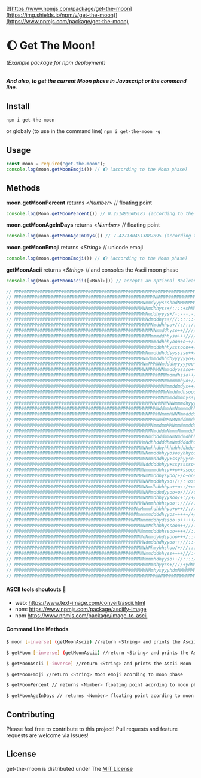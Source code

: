 [![https://www.npmjs.com/package/get-the-moon](https://img.shields.io/npm/v/get-the-moon)](https://www.npmjs.com/package/get-the-moon)

# 🌔 Get The Moon!
###### (Example package for npm deployment)

##### And also, to get the current Moon phase in Javascript or the command line.

## Install
`npm i get-the-moon`

or globaly (to use in the command line)
`npm i get-the-moon -g`

## Usage

```js
const moon = require("get-the-moon");
console.log(moon.getMoonEmoji()) // 🌔 (according to the Moon phase)
```

## Methods

**moon.getMoonPercent** returns  \<*Number*> // floating point 
```js
console.log(Moon.getMoonPercent()) // 0.251490505183 (according to the Moon phase)
```

**moon.getMoonAgeInDays** returns  \<*Number*> // floating point 
```js
console.log(moon.getMoonAgeInDays()) // 7.4271304513887895 (according to the Moon phase)
```

**moon.getMoonEmoji** returns  \<*String*> // unicode emoji
```js
console.log(moon.getMoonEmoji()) // 🌔 (according to the Moon phase)
```

**getMoonAscii** returns  \<*String*> // and consoles the Ascii moon phase
```js
console.log(Moon.getMoonAscii([<Bool>])) // accepts an optional Boolean to inverse the Ascii background Characters (ASCII art according to the Moon phase)

// MMMMMMMMMMMMMMMMMMMMMMMMMMMMMMMMMMMMMMMMMMMMMMMMMMMMMMMMMMMMMMMMMMMMMMMMMMMMMMMMMMMMMMMMMMMMMMMMMM
// MMMMMMMMMMMMMMMMMMMMMMMMMMMMMMMMMMMMMMMMMMMMMMMMMMMMNNMMMMMMMMMMMMMMMMMMMMMMMMMMMMMMMMMMMMMMMMMMMM
// MMMMMMMMMMMMMMMMMMMMMMMMMMMMMMMMMMMMMMMMMMMMMMMMNmmdyyyssshhdNMMMMMMMMMMMMMMMMMMMMMMMMMMMMMMMMMMMM
// MMMMMMMMMMMMMMMMMMMMMMMMMMMMMMMMMMMMMMMMMMMMMNMMNNmdhhyss+/::::+shNMMMMMMMMMMMMMMMMMMMMMMMMMMMMMMM
// MMMMMMMMMMMMMMMMMMMMMMMMMMMMMMMMMMMMMMMMMMMMMMMMMNmddhyyys+/-:---.-:ohNMMMMMMMMMMMMMMMMMMMMMMMMMMM
// MMMMMMMMMMMMMMMMMMMMMMMMMMMMMMMMMMMMMMMMMMMMMMMMMNdmddhys+///::::::--//+smMMMMMMMMMMMMMMMMMMMMMMMM
// MMMMMMMMMMMMMMMMMMMMMMMMMMMMMMMMMMMMMMMMMMMMMMMMMMNNmddhhyo+//:/::/:::::-./smMMMMMMMMMMMMMMMMMMMMM
// MMMMMMMMMMMMMMMMMMMMMMMMMMMMMMMMMMMMMMMMMMMMMMMMMMMNNmmddhyso++/////:::-:--.-+hNMMMMMMMMMMMMMMMMMM
// MMMMMMMMMMMMMMMMMMMMMMMMMMMMMMMMMMMMMMMMMMMMMMMMMMMmmmddhhyso+++///////:-----..:yNMMMMMMMMMMMMMMMM
// MMMMMMMMMMMMMMMMMMMMMMMMMMMMMMMMMMMMMMMMMMMMMMMMMMMmmddhhhyooo+o++/://///:/:--.'.:hNMMMMMMMMMMMMMM
// MMMMMMMMMMMMMMMMMMMMMMMMMMMMMMMMMMMMMMMMMMMMMMMMMMNmddhhhhysssooo++/////:/::--.'.'./dMMMMMMMMMMMMM
// MMMMMMMMMMMMMMMMMMMMMMMMMMMMMMMMMMMMMMMMMMMMMMMMMNmmdddhddsysssso++//:+/:::-:----.''.oNMMMMMMMMMMM
// MMMMMMMMMMMMMMMMMMMMMMMMMMMMMMMMMMMMMMMMMMMMMMMMNmdmmddhhdhyyyyyyo+/+////::..:----..''/mMMMMMMMMMM
// MMMMMMMMMMMMMMMMMMMMMMMMMMMMMMMMMMMMMMMMMMMMMMMMNmNMMNNmdddhyyyyyoo+/:::/::----::-..'''-hMMMMMMMMM
// MMMMMMMMMMMMMMMMMMMMMMMMMMMMMMMMMMMMMMMMMMMMMMMMNNMMMMNNmmddyossso++/:::-::-------..''' .yMMMMMMMM
// MMMMMMMMMMMMMMMMMMMMMMMMMMMMMMMMMMMMMMMMMMMMMMMNMMMMMMMMNmdmdhsso++///::---:--:-.----.'  .yMMMMMMM
// MMMMMMMMMMMMMMMMMMMMMMMMMMMMMMMMMMMMMMMMMMMMMMMMMMMMMMMNNmmmmmhyo+////:/:::::/:::::---.' '.hMMMMMM
// MMMMMMMMMMMMMMMMMMMMMMMMMMMMMMMMMMMMMMMMMMMMMMMMMMMMMMMNNmmddmdys++/////+///:/:++++///-.'''-mMMMMM
// MMMMMMMMMMMMMMMMMMMMMMMMMMMMMMMMMMMMMMMMMMMMMMMMMMMMMMMMmNmddmdhsoooso//+//::/ooo+oooo:-'..-/NMMMM
// MMMMMMMMMMMMMMMMMMMMMMMMMMMMMMMMMMMMMMMMMMMMMMMMMMMMMMMNNmmddmmhyssyss++/:---:+ooooosoo-.--::hMMMM
// MMMMMMMMMMMMMMMMMMMMMMMMMMMMMMMMMMMMMMMMMMMMMMMMMMMNNMMNNNNNmmmdhyyyyhyo+/:-'-:oooosss::.'--+/NMMM
// MMMMMMMMMMMMMMMMMMMMMMMMMMMMMMMMMMMMMMMMMMMMMMMMMMMMMNddmmNmNmmmmdhhhhhyo///..-/+ooooo-.-..'--yMMM
// MMMMMMMMMMMMMMMMMMMMMMMMMMMMMMMMMMMMMMMMMMMMMMMMMNNMMMNmmmMNNNmmddddddddyys+/-.--/+/:---:-.''-+MMM
// MMMMMMMMMMMMMMMMMMMMMMMMMMMMMMMMMMMMMMMMMMMMMMMMMMMMMNmdNMNMNmddmmddddhhyy+++/:-------/-+:.' ':NMM
// MMMMMMMMMMMMMMMMMMMMMMMMMMMMMMMMMMMMMMMMMMMMMMMMMMMNmmdmmMMNmmNmmddddhhhyoso++o//-----.::-'''./dMM
// MMMMMMMMMMMMMMMMMMMMMMMMMMMMMMMMMMMMMMMMMMMMMMMMMMMNmdddmNmmmNmmmddhhyyyyss+++osso+:::-/:.--'-/hMM
// MMMMMMMMMMMMMMMMMMMMMMMMMMMMMMMMMMMMMMMMMMMMMMMMMNmdddddmmNmNmdmdhhhhyyhyso+sosssssso/:/:-..'-:yMM
// MMMMMMMMMMMMMMMMMMMMMMMMMMMMMMMMMMMMMMMMMMMMMMMMmNdhhddddhmNmdddddho++soooosssssssso++::.-..'--hMM
// MMMMMMMMMMMMMMMMMMMMMMMMMMMMMMMMMMMMMMMMMMMMMMMNNNmhhdhyhhhhhhddhdo++o++++ssssossoo+///---....-dMM
// MMMMMMMMMMMMMMMMMMMMMMMMMMMMMMMMMMMMMMMMMMMMMMMNNNmmddhhyyososyhhyoo+++++++osssosoo+/:--.-.'''.mMM
// MMMMMMMMMMMMMMMMMMMMMMMMMMMMMMMMMMMMMMMMMMMMMMMNMNmmdddhyy+ssyhyyso+o+:://ooososso//-''.'.''''/NMM
// MMMMMMMMMMMMMMMMMMMMMMMMMMMMMMMMMMMMMMMMMMMMMMMNNdddddhhyy+ssysssso+++//::/+/oooo+/:-......'''yMMM
// MMMMMMMMMMMMMMMMMMMMMMMMMMMMMMMMMMMMMMMMMMMMMMMNNmmmmdhhsy++o++ssooosso+/:-/+///+/+::--.-.'''-NMMM
// MMMMMMMMMMMMMMMMMMMMMMMMMMMMMMMMMMMMMMMMMMMMMNMMNmNmddhysyoo/+/o+oosssoo/:::/::-://:-::.-.'''hMMMM
// MMMMMMMMMMMMMMMMMMMMMMMMMMMMMMMMMMMMMMMMMMMMMMMNNNNmddhhyso+/+/:+ossssss::/+::////:--:--.'''+MMMMM
// MMMMMMMMMMMMMMMMMMMMMMMMMMMMMMMMMMMMMMMMMMMMMMMNNNmdhdhhhyo++o::/+ooosss/////:/+/-''.-...'':mMMMMM
// MMMMMMMMMMMMMMMMMMMMMMMMMMMMMMMMMMMMMMMMMMMMMMMNNNNmddhdyyoo+o/////o++//+/:::--:-..'....''.dMMMMMM
// MMMMMMMMMMMMMMMMMMMMMMMMMMMMMMMMMMMMMMMMMMMMMMMNNMNmdhhyyysoo/+://+///://:---.....'''''.'.hMMMMMMM
// MMMMMMMMMMMMMMMMMMMMMMMMMMMMMMMMMMMMMMMMMMMMMNMMNNmmhhhhsyoo+://///:/://::-..'''''''''..-hMMMMMMMM
// MMMMMMMMMMMMMMMMMMMMMMMMMMMMMMMMMMMMMMMMMMMMMNmMmmmhdhhhhyo+o++//:////:::::.' '  '''''./mMMMMMMMMM
// MMMMMMMMMMMMMMMMMMMMMMMMMMMMMMMMMMMMMMMMMMMMMMmmmmmddddhyyos+++++/+//::-:--.''' ..''..oNMMMMMMMMMM
// MMMMMMMMMMMMMMMMMMMMMMMMMMMMMMMMMMMMMMMMMMMMNMMmmmmddhydssoo+o+++++//::----.'''...../hMMMMMMMMMMMM
// MMMMMMMMMMMMMMMMMMMMMMMMMMMMMMMMMMMMMMMMMMMMMMMmNmNdhhhhyssooo++///:/::---.--------omMMMMMMMMMMMMM
// MMMMMMMMMMMMMMMMMMMMMMMMMMMMMMMMMMMMMMMMMMMMMNNNmmmdddhhssoo++++//::::---:------:+dMMMMMMMMMMMMMMM
// MMMMMMMMMMMMMMMMMMMMMMMMMMMMMMMMMMMMMMMMMMMMMMNNdNmmdyhdsyooo+++/::--:--::----:odNMMMMMMMMMMMMMMMM
// MMMMMMMMMMMMMMMMMMMMMMMMMMMMMMMMMMMMMMMMMMMMMMMMNdmddhdhyyoo++///::--::----:/smMMMMMMMMMMMMMMMMMMM
// MMMMMMMMMMMMMMMMMMMMMMMMMMMMMMMMMMMMMMMMMMMMMMMNNhNhmyhhshoo/+///:::/::-::+hNMMMMMMMMMMMMMMMMMMMMM
// MMMMMMMMMMMMMMMMMMMMMMMMMMMMMMMMMMMMMMMMMMMMMMNNNmmdddhhyss++++///:-:-:+ymMMMMMMMMMMMMMMMMMMMMMMMM
// MMMMMMMMMMMMMMMMMMMMMMMMMMMMMMMMMMMMMMMMMMMMMMMNMmmmhdhyyso++//::::/sdNMMMMMMMMMMMMMMMMMMMMMMMMMMM
// MMMMMMMMMMMMMMMMMMMMMMMMMMMMMMMMMMMMMMMMMMMMMMMMMmNmdhyyss+////+ydNMMMMMMMMMMMMMMMMMMMMMMMMMMMMMMM
// MMMMMMMMMMMMMMMMMMMMMMMMMMMMMMMMMMMMMMMMMMMMMMMMMNMmhysyyyhdmNMMMMMMMMMMMMMMMMMMMMMMMMMMMMMMMMMMMM
// MMMMMMMMMMMMMMMMMMMMMMMMMMMMMMMMMMMMMMMMMMMMMMMMMMMMMNNMMMMMMMMMMMMMMMMMMMMMMMMMMMMMMMMMMMMMMMMMMM

```

#### ASCII tools shoutouts 💎
- web: https://www.text-image.com/convert/ascii.html
- npm: https://www.npmjs.com/package/asciify-image
- npm https://www.npmjs.com/package/image-to-ascii
#### Command Line Methods
```sh
$ moon [-inverse] (getMoonAscii) //return <String> and prints the Ascii Moon
```
```sh
$ getMoon [-inverse] (getMoonAscii) //return <String> and prints the Ascii Moon
```
```sh
$ getMoonAscii [-inverse] //return <String> and prints the Ascii Moon
```
```sh
$ getMoonEmoji //return <String> Moon emoji acording to moon phase 
```
```sh
$ getMoonPercent // returns <Number> floating point acording to moon phase
```
```sh
$ getMoonAgeInDays // returns <Number> floating point acording to moon phase
```

## Contributing

Please feel free to contribute to this project! Pull requests and feature requests are welcome via Issues!

## License
get-the-moon is distributed under The [MIT License](https://opensource.org/licenses/MIT)